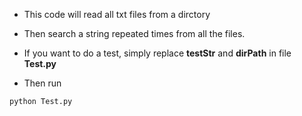 - This code will read all txt files from a dirctory
- Then search a string repeated times from all the files.

- If you want to do a test, simply replace **testStr** and **dirPath** in file **Test.py**
- Then run

```
python Test.py
```

